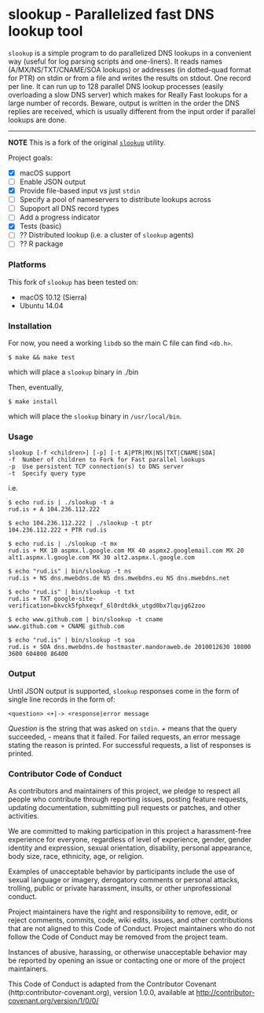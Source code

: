 # slookup - Parallelized fast DNS lookup tool

`slookup` is a simple program to do parallelized DNS lookups in a convenient way (useful for log parsing scripts and one-liners). It reads names (A/MX/NS/TXT/CNAME/SOA lookups) or addresses (in dotted-quad format for PTR) on stdin or from a file and writes the results on stdout. One record per line. It can run up to 128 parallel DNS lookup processes (easily overloading a slow DNS server) which makes for Really Fast lookups for a large number of records. Beware, output is written in the order the DNS replies are received, which is usually different from the input order if parallel lookups are done.

--------

**NOTE** This is a fork of the original [`slookup`](http://he.fi/slookup/) utility. 

Project goals:

- [x] macOS support
- [ ] Enable JSON output
- [x] Provide file-based input vs just `stdin`
- [ ] Specify a pool of nameservers to distribute lookups across
- [ ] Supoport all DNS record types
- [ ] Add a progress indicator
- [x] Tests (basic)
- [ ] ?? Distributed lookup (i.e. a cluster of `slookup` agents)
- [ ] ?? R package

### Platforms

This fork of `slookup` has been tested on:

- macOS 10.12 (Sierra)
- Ubuntu 14.04

### Installation

For now, you need a working `libdb` so the main C file can find `<db.h>`.

    $ make && make test

which will place a `slookup` binary in ./bin

Then, eventually,

    $ make install

which will place the `slookup` binary in `/usr/local/bin`.


### Usage

    slookup [-f <children>] [-p] [-t A|PTR|MX|NS|TXT|CNAME|SOA]
    -f  Number of children to Fork for Fast parallel lookups
    -p  Use persistent TCP connection(s) to DNS server
    -t  Specify query type

i.e.

    $ echo rud.is | ./slookup -t a
    rud.is + A 104.236.112.222

    $ echo 104.236.112.222 | ./slookup -t ptr
    104.236.112.222 + PTR rud.is

    $ echo rud.is | ./slookup -t mx
    rud.is + MX 10 aspmx.l.google.com MX 40 aspmx2.googlemail.com MX 20 alt1.aspmx.l.google.com MX 30 alt2.aspmx.l.google.com

    $ echo "rud.is" | bin/slookup -t ns
    rud.is + NS dns.mwebdns.de NS dns.mwebdns.eu NS dns.mwebdns.net

    $ echo "rud.is" | bin/slookup -t txt
    rud.is + TXT google-site-verification=bkvck5fphxeqxf_6l0rdtdkk_utgd0bx7lqujg62zoo

    $ echo www.github.com | bin/slookup -t cname
    www.github.com + CNAME github.com
  
    $ echo "rud.is" | bin/slookup -t soa
    rud.is + SOA dns.mwebdns.de hostmaster.mandoraweb.de 2010012630 10800 3600 604800 86400

### Output

Until JSON output is supported, `slookup` responses come in the form of single line records in the form of:

    <question> <+|-> <response|error message

_Question_ is the string that was asked on `stdin`. _+_ means that the query succeeded, _-_ means that it failed. For failed requests, an error message stating the reason is printed. For successful requests, a list of responses is printed.


### Contributor Code of Conduct

As contributors and maintainers of this project, we pledge to respect all people who contribute through reporting issues, posting feature requests, updating documentation, submitting pull requests or patches, and other activities.

We are committed to making participation in this project a harassment-free experience for everyone, regardless of level of experience, gender, gender identity and expression, sexual orientation, disability, personal appearance, body size, race, ethnicity, age, or religion.

Examples of unacceptable behavior by participants include the use of sexual language or imagery, derogatory comments or personal attacks, trolling, public or private harassment, insults, or other unprofessional conduct.

Project maintainers have the right and responsibility to remove, edit, or reject comments, commits, code, wiki edits, issues, and other contributions that are not aligned to this Code of Conduct. Project maintainers who do not follow the Code of Conduct may be removed from the project team.

Instances of abusive, harassing, or otherwise unacceptable behavior may be reported by opening an issue or contacting one or more of the project maintainers.

This Code of Conduct is adapted from the Contributor Covenant (http:contributor-covenant.org), version 1.0.0, available at http://contributor-covenant.org/version/1/0/0/
